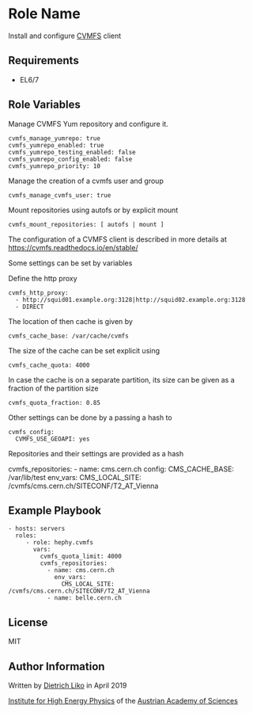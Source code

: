 Role Name
=========

Install and configure [CVMFS](https://cernvm.cern.ch/portal/filesystem) client

Requirements
------------

* EL6/7

Role Variables
--------------

Manage CVMFS Yum repository and configure it.

    cvmfs_manage_yumrepo: true
    cvmfs_yumrepo_enabled: true
    cvmfs_yumrepo_testing_enabled: false
    cvmfs_yumrepo_config_enabled: false
    cvmfs_yumrepo_priority: 10

Manage the creation of a cvmfs user and group

    cvmfs_manage_cvmfs_user: true

Mount repositories using autofs or by explicit mount

    cvmfs_mount_repositories: [ autofs | mount ]

The configuration of a CVMFS client is described in more details at
 https://cvmfs.readthedocs.io/en/stable/

Some settings can be set by variables

Define the http proxy

    cvmfs_http_proxy:
      - http://squid01.example.org:3128|http://squid02.example.org:3128
      - DIRECT

The location of then cache is given by

    cvmfs_cache_base: /var/cache/cvmfs

The size of the cache can be set explicit using

    cvmfs_cache_quota: 4000

In case the cache is on a separate partition, its size can be given
as a fraction of the partition size

    cvmfs_quota_fraction: 0.85

Other settings can be done by a passing a hash to

    cvmfs_config:
      CVMFS_USE_GEOAPI: yes

Repositories and their settings are provided as a hash

   cvmfs_repositories:
     - name: cms.cern.ch
       config:
         CMS_CACHE_BASE: /var/lib/test
       env_vars:
         CMS_LOCAL_SITE: /cvmfs/cms.cern.ch/SITECONF/T2_AT_Vienna


Example Playbook
----------------


    - hosts: servers
      roles:
         - role: hephy.cvmfs
           vars:
             cvmfs_quota_limit: 4000
             cvmfs_repositories:
               - name: cms.cern.ch
                 env_vars:
                   CMS_LOCAL_SITE: /cvmfs/cms.cern.ch/SITECONF/T2_AT_Vienna
               - name: belle.cern.ch


License
-------

MIT

Author Information
------------------


Written by [Dietrich Liko](http://hephy.at/dliko) in April 2019

[Institute for High Energy Physics](http://www.hephy.at) of the
[Austrian Academy of Sciences](http://www.oeaw.ac.at)
